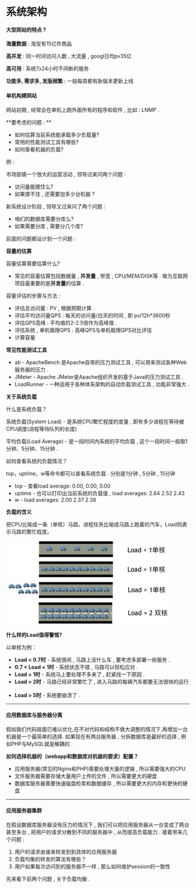 # 系统架构

#### 大型网站的特点 ?

**海量数据** : 淘宝有15亿件商品

**高并发** : 同一时间访问人数 , 大流量 , googl日均pv35亿

**高可用** : 系统7x24小时不间断的服务

**功能多, 需求多, 发版频繁** : 一般每周都有新版本更新上线

#### 单机构建网站

网站初期 , 经常会在单机上跑外面所有的程序和软件 , 比如 : LNMP .

**要考虑的问题 : **

* 如何估算当前系统能承载多少负载量?
* 常用的性能测试工具有哪些?
* 如何查看机器的负载?

例 :

市场部搞一个很大的运营活动 , 领导过来问两个问题 :

* 访问量能撑住么?
* 如果撑不住 , 还需要加多少台机器 ? 

新系统设计阶段 , 领导又过来问了两个问题 :

* 咱们的数据库需要分库么?
* 如果需要分库 , 需要分几个库?

前面的问题都设计到一个问题 :

**容量的估算**

容量估算需要估算什么?

* 常见的容量估算包括数据量 , **并发量** , 带宽 , CPU/MEM/DISK等 . 做为互联网项目最重要的是**并发量**的估算 . 

容量评估的步骤与方法 :

* 评估总访问量 : PV , 根据预期计算 . 
* 评估平均访问量QPS : 每天的访问量/白天的时间 , 即 pv/12h\*3600秒
* 评估QPS高峰 : 平均值的2-2.5倍作为高峰值 . 
* 评估系统 , 单机极限QPS : 高峰QPS与单机极限QPS对比评估
* 计算容量

**常见性能测试工具**

* ab - ApacheBench 是Apache自带的压力测试工具 , 可以用来测试各种Web服务器的压力 . 
* JMeter -  Apache JMeter是Apache组织开发的基于Java的压力测试工具 . 
* LoadRunner - 一种适用于各种体系架构的自动负载测试工具 , 功能非常强大 . 

**关于系统负载**

什么是系统负载？

系统负载\(System Load\) - 是系统CPU繁忙程度的度量 , 即有多少进程在等待被CPU调度\(进程等待队列的长度\)

平均负载\(Load Average\) - 是一段时间内系统的平均负载 , 这个一段时间一般取1分钟、5分钟、15分钟 .

如何查看系统的负载情况？

top，uptime，w等命令都可以查看系统负载 . 分别是1分钟 , 5分钟 , 15分钟

* top - 查看load average: 0.00, 0.00, 0.00
* uptime - 也可以打印出当前系统的负载值 , load averages: 2.64 2.52 2.43
* w - load averages: 2.00 2.37 2.38

**负载的含义**

把CPU比喻成一条（单核）马路，进程任务比喻成马路上跑着的汽车，Load则表示马路的繁忙程度。

![](/assets/fuzaidhanyi.png)

**什么样的Load值得警惕?**

以单核为例：

* **Load &lt; 0.7时** - 系统很闲 , 马路上没什么车 , 要考虑多部署一些服务 . 
* **0.7 &lt; Load &lt; 1时** - 系统状态不错 , 马路可以轻松应对 . 
* **Load = 1时** - 系统马上要处理不多来了 , 赶紧找一下原因 . 
* **Load &gt; 2时** - 马路已经非常繁忙了 , 进入马路的每辆汽车都要无法很快的运行 . 
* **Load &gt; 5时** - 系统要崩溃了 . 

---

#### 应用数据库与服务器分离

假如我们代码层面已难以优化,在不对代码和结构不做大调整的情况下,再增加一台机器是一个最简单的选择. 如果现在有两台服务器 , 分拆数据库是最好的选择 , 例如PHP与MySQL就是解耦的 .

**如何选择机器的（webapp和数据库对机器的要求）配置？**

* 应用服务器\(常见的Nginx和PHP\)需要处理大量的逻辑 , 所以需要强大的CPU
* 文件服务器需要存储大量用户上传的文件 , 所以需要更大的硬盘
* 数据库服务器需要快速磁盘检索和数据缓存 , 所以需要更大的内存和更快的硬盘

---

#### 应用服务器集群

在假设数据库服务器没有压力的情况下 , 我们可以把应用服务器从一台变成了两台甚至多台 , 把用户的请求分散到不同的服务器中 , 从而提高负载能力 . 接着带来几个问题 : 

1. 用户的请求由谁来转发到到具体的应用服务器
2. 负载均衡的转发的算法有哪些？
3. 用户如果每次访问到的服务器不一样 , 那么如何维护session的一致性

先来看下前两个问题 , 关于负载均衡 . 

